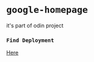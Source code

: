 # `google-homepage`

it's part of odin project


### `Find Deployment`

<a href="https://ishan-im.github.io/google-homepage/">Here</a>
